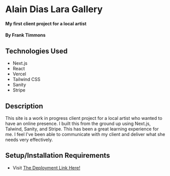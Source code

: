 # Alain Dias Lara Gallery

#### My first client project for a local artist

#### By Frank Timmons

## Technologies Used

* Next.js
* React
* Vercel
* Tailwind CSS
* Sanity
* Stripe

## Description

This site is a work in progress client project for a local artist who wanted to have an online presence.  I built this from the ground up using Next.js, Talwind, Sanity, and Stripe.  This has been a great learning experience for me. I feel I've been able to communicate with my client and deliver what she needs very effectively.  

## Setup/Installation Requirements

* Visit [The Deployment Link Here!](https://alaina-dias-lara-gallery-re27.vercel.app/galleries)
